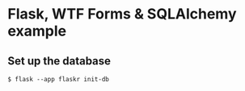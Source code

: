 # Flask, WTF Forms & SQLAlchemy example

## Set up the database

```
$ flask --app flaskr init-db
```
